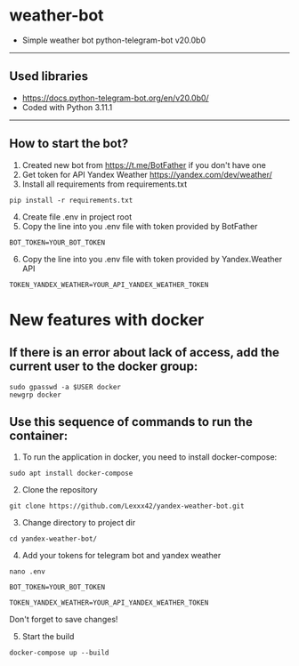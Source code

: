 # weather-bot

* Simple weather bot python-telegram-bot v20.0b0

---

## Used libraries

* https://docs.python-telegram-bot.org/en/v20.0b0/
* Coded with Python 3.11.1

---

## How to start the bot?

1. Created new bot from https://t.me/BotFather if you don't have one
2. Get token for API Yandex Weather https://yandex.com/dev/weather/
3. Install all requirements from requirements.txt

``` shell
pip install -r requirements.txt  
```

4. Create file .env in project root
5. Copy the line into you .env file with token provided by BotFather

``` shell
BOT_TOKEN=YOUR_BOT_TOKEN  
```

6. Copy the line into you .env file with token provided by Yandex.Weather API

``` shell
TOKEN_YANDEX_WEATHER=YOUR_API_YANDEX_WEATHER_TOKEN  
```

# New features with docker

## If there is an error about lack of access, add the current user to the docker group:

```shell
sudo gpasswd -a $USER docker
newgrp docker
```

## Use this sequence of commands to run the container:

1. To run the application in docker, you need to install docker-compose:

```shell
sudo apt install docker-compose 
```

2. Clone the repository

```shell
git clone https://github.com/Lexxx42/yandex-weather-bot.git
```

3. Change directory to project dir

```shell
cd yandex-weather-bot/
```

4. Add your tokens for telegram bot and yandex weather

```shell
nano .env
```

``` shell
BOT_TOKEN=YOUR_BOT_TOKEN  
```

``` shell
TOKEN_YANDEX_WEATHER=YOUR_API_YANDEX_WEATHER_TOKEN  
```

Don't forget to save changes!

5. Start the build

```shell
docker-compose up --build
```
